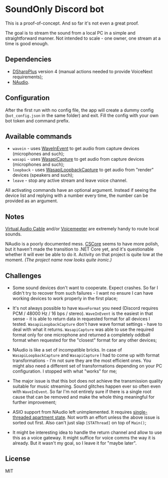 ﻿# SoundOnly Discord bot

This is a proof-of-concept. And so far it's not even a great proof.

The goal is to stream the sound from a local PC in a simple and straightforward manner. Not intended to scale - one owner, one stream at a time is good enough.

## Dependencies

- [DSharpPlus](https://github.com/DSharpPlus/DSharpPlus) version 4 (manual actions needed to provide VoiceNext requirements);
- [NAudio](https://github.com/naudio/NAudio).

## Configuration

After the first run with no config file, the app will create a dummy config (`bot_config.json` in the same folder) and exit. Fill the config with your own bot token and command prefix.

## Available commands

- `wavein` - uses [WaveInEvent](https://github.com/naudio/NAudio/blob/master/NAudio/Wave/WaveInputs/WaveInEvent.cs) to get audio from capture devices (microphones and such);
- `wasapi` - uses [WasapiCapture](https://github.com/naudio/NAudio/blob/master/NAudio/Wave/WaveInputs/WasapiCapture.cs) to get audio from capture devices (microphones and such);
- `loopback` - uses [WasapiLoopbackCapture](https://github.com/naudio/NAudio/blob/master/NAudio/Wave/WaveInputs/WasapiLoopbackCapture.cs) to get audio from "render" devices (speakers and such);
- `leave` - stop any active stream and leave voice channel.

All activating commands have an optional argument. Instead if seeing the device list and replying with a number every time, the number can be provided as an argument.

## Notes

[Virtual Audio Cable](https://www.vb-audio.com/Cable/index.htm) and/or [Voicemeeter](https://www.vb-audio.com/Voicemeeter/banana.htm) are extremely handy to route local sounds.

NAudio is a poorly documented mess. [CSCore](https://github.com/filoe/cscore) seems to have more polish, but it haven't made the transition to .NET Core yet, and it's questionable whether it will ever be able to do it. Activity on that project is quite low at the moment. *(The project name now looks quite ironic.)*

## Challenges

- Some sound devices don't want to cooperate. Expect crashes. So far I didn't try to recover from such failures - I want no ensure I can have working devices to work properly in the first place;

- It's not always possible to have `WaveFormat` you need (Discord requires PCM / 48000 Hz / 16 bps / stereo). `WaveInEvent` is the easiest in that sense - it is able to return data in requested format for all devices I tested. `WasapiLoopbackCapture` don't have wave format settings - have to deal with what it returns. `WasapiCapture` was able to use the required format only for one microphone and returned a completely oddball format when requested for the "closest" format for any other devices;

- NAudio is like a set of incompatible bricks. In case of `WasapiLoopbackCapture` and `WasapiCapture` I had to come up with format transformations - I'm not sure they are the most efficient ones. You might also need a different set of transformations depending on your PC configuration. I stopped with what "works" for me;

- The major issue is that this bot does not achieve the transmission quality suitable for music streaming. Sound glitches happen ever so often even with `WaveInEvent`. So far I'm not entirely sure if there is a single root cause that can be removed and make the whole thing meaningful for further improvement;

- ASIO support from NAudio left unimplemented. It requires [single-threaded apartment state](https://docs.microsoft.com/en-us/dotnet/api/system.threading.thread.setapartmentstate). Not worth an effort unless the above issue is sorted out first. Also can't just slap `[STAThread]` on top of `Main()`;

- It might be interesting idea to handle the return channel and allow to use this as a voice gateway. It might suffice for voice comms the way it is already. But it wasn't my goal, so I leave it for "maybe later".

## License

MIT
